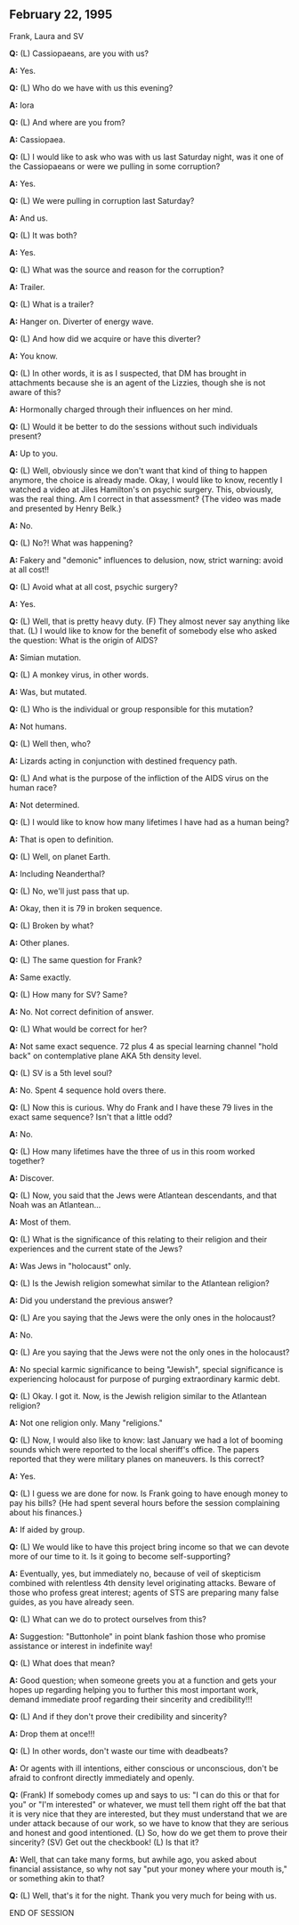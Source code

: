 ## February 22, 1995
Frank, Laura and SV

**Q:** (L) Cassiopaeans, are you with us?

**A:** Yes.

**Q:** (L) Who do we have with us this evening?

**A:** Iora

**Q:** (L) And where are you from?

**A:** Cassiopaea.

**Q:** (L) I would like to ask who was with us last Saturday night, was it one of the Cassiopaeans or were we pulling in some corruption?

**A:** Yes.

**Q:** (L) We were pulling in corruption last Saturday?

**A:** And us.

**Q:** (L) It was both?

**A:** Yes.

**Q:** (L) What was the source and reason for the corruption?

**A:** Trailer.

**Q:** (L) What is a trailer?

**A:** Hanger on. Diverter of energy wave.

**Q:** (L) And how did we acquire or have this diverter?

**A:** You know.

**Q:** (L) In other words, it is as I suspected, that DM has brought in attachments because she is an agent of the Lizzies, though she is not aware of this?

**A:** Hormonally charged through their influences on her mind.

**Q:** (L) Would it be better to do the sessions without such individuals present?

**A:** Up to you.

**Q:** (L) Well, obviously since we don't want that kind of thing to happen anymore, the choice is already made. Okay, I would like to know, recently I watched a video at Jiles Hamilton's on psychic surgery. This, obviously, was the real thing. Am I correct in that assessment? {The video was made and presented by Henry Belk.}

**A:** No.

**Q:** (L) No?! What was happening?

**A:** Fakery and "demonic" influences to delusion, now, strict warning: avoid at all cost!!

**Q:** (L) Avoid what at all cost, psychic surgery?

**A:** Yes.

**Q:** (L) Well, that is pretty heavy duty. (F) They almost never say anything like that. (L) I would like to know for the benefit of somebody else who asked the question: What is the origin of AIDS?

**A:** Simian mutation.

**Q:** (L) A monkey virus, in other words.

**A:** Was, but mutated.

**Q:** (L) Who is the individual or group responsible for this mutation?

**A:** Not humans.

**Q:** (L) Well then, who?

**A:** Lizards acting in conjunction with destined frequency path.

**Q:** (L) And what is the purpose of the infliction of the AIDS virus on the human race?

**A:** Not determined.

**Q:** (L) I would like to know how many lifetimes I have had as a human being?

**A:** That is open to definition.

**Q:** (L) Well, on planet Earth.

**A:** Including Neanderthal?

**Q:** (L) No, we'll just pass that up.

**A:** Okay, then it is 79 in broken sequence.

**Q:** (L) Broken by what?

**A:** Other planes.

**Q:** (L) The same question for Frank?

**A:** Same exactly.

**Q:** (L) How many for SV? Same?

**A:** No. Not correct definition of answer.

**Q:** (L) What would be correct for her?

**A:** Not same exact sequence. 72 plus 4 as special learning channel "hold back" on contemplative plane AKA 5th density level.

**Q:** (L) SV is a 5th level soul?

**A:** No. Spent 4 sequence hold overs there.

**Q:** (L) Now this is curious. Why do Frank and I have these 79 lives in the exact same sequence? Isn't that a little odd?

**A:** No.

**Q:** (L) How many lifetimes have the three of us in this room worked together?

**A:** Discover.

**Q:** (L) Now, you said that the Jews were Atlantean descendants, and that Noah was an Atlantean...

**A:** Most of them.

**Q:** (L) What is the significance of this relating to their religion and their experiences and the current state of the Jews?

**A:** Was Jews in "holocaust" only.

**Q:** (L) Is the Jewish religion somewhat similar to the Atlantean religion?

**A:** Did you understand the previous answer?

**Q:** (L) Are you saying that the Jews were the only ones in the holocaust?

**A:** No.

**Q:** (L) Are you saying that the Jews were not the only ones in the holocaust?

**A:** No special karmic significance to being "Jewish", special significance is experiencing holocaust for purpose of purging extraordinary karmic debt.

**Q:** (L) Okay. I got it. Now, is the Jewish religion similar to the Atlantean religion?

**A:** Not one religion only. Many "religions."

**Q:** (L) Now, I would also like to know: last January we had a lot of booming sounds which were reported to the local sheriff's office. The papers reported that they were military planes on maneuvers. Is this correct?

**A:** Yes.

**Q:** (L) I guess we are done for now. Is Frank going to have enough money to pay his bills? {He had spent several hours before the session complaining about his finances.}

**A:** If aided by group.

**Q:** (L) We would like to have this project bring income so that we can devote more of our time to it. Is it going to become self-supporting?

**A:** Eventually, yes, but immediately no, because of veil of skepticism combined with relentless 4th density level originating attacks. Beware of those who profess great interest; agents of STS are preparing many false guides, as you have already seen.

**Q:** (L) What can we do to protect ourselves from this?

**A:** Suggestion: "Buttonhole" in point blank fashion those who promise assistance or interest in indefinite way!

**Q:** (L) What does that mean?

**A:** Good question; when someone greets you at a function and gets your hopes up regarding helping you to further this most important work, demand immediate proof regarding their sincerity and credibility!!!

**Q:** (L) And if they don't prove their credibility and sincerity?

**A:** Drop them at once!!!

**Q:** (L) In other words, don't waste our time with deadbeats?

**A:** Or agents with ill intentions, either conscious or unconscious, don't be afraid to confront directly immediately and openly.

**Q:** (Frank) If somebody comes up and says to us: "I can do this or that for you" or "I'm interested" or whatever, we must tell them right off the bat that it is very nice that they are interested, but they must understand that we are under attack because of our work, so we have to know that they are serious and honest and good intentioned. (L) So, how do we get them to prove their sincerity? (SV) Get out the checkbook! (L) Is that it?

**A:** Well, that can take many forms, but awhile ago, you asked about financial assistance, so why not say "put your money where your mouth is," or something akin to that?

**Q:** (L) Well, that's it for the night. Thank you very much for being with us.

END OF SESSION

